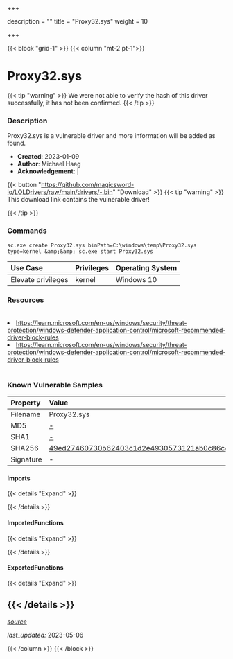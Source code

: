 +++

description = ""
title = "Proxy32.sys"
weight = 10

+++


{{< block "grid-1" >}}
{{< column "mt-2 pt-1">}}


# Proxy32.sys 


{{< tip "warning" >}}
We were not able to verify the hash of this driver successfully, it has not been confirmed.
{{< /tip >}}


### Description

Proxy32.sys is a vulnerable driver and more information will be added as found.

- **Created**: 2023-01-09
- **Author**: Michael Haag
- **Acknowledgement**:  | [](https://twitter.com/)

{{< button "https://github.com/magicsword-io/LOLDrivers/raw/main/drivers/-.bin" "Download" >}}
{{< tip "warning" >}}
This download link contains the vulnerable driver!

{{< /tip >}}

### Commands

```
sc.exe create Proxy32.sys binPath=C:\windows\temp\Proxy32.sys type=kernel &amp;&amp; sc.exe start Proxy32.sys
```

| Use Case | Privileges | Operating System | 
|:---- | ---- | ---- |
| Elevate privileges | kernel | Windows 10 |

### Resources
<br>
<li><a href=" https://learn.microsoft.com/en-us/windows/security/threat-protection/windows-defender-application-control/microsoft-recommended-driver-block-rules"> https://learn.microsoft.com/en-us/windows/security/threat-protection/windows-defender-application-control/microsoft-recommended-driver-block-rules</a></li>
<li><a href="https://learn.microsoft.com/en-us/windows/security/threat-protection/windows-defender-application-control/microsoft-recommended-driver-block-rules">https://learn.microsoft.com/en-us/windows/security/threat-protection/windows-defender-application-control/microsoft-recommended-driver-block-rules</a></li>
<br>

### Known Vulnerable Samples

| Property           | Value |
|:-------------------|:------|
| Filename           | Proxy32.sys |
| MD5                | [-](https://www.virustotal.com/gui/file/-) |
| SHA1               | [-](https://www.virustotal.com/gui/file/-) |
| SHA256             | [49ed27460730b62403c1d2e4930573121ab0c86c442854bc0a62415ca445a810](https://www.virustotal.com/gui/file/49ed27460730b62403c1d2e4930573121ab0c86c442854bc0a62415ca445a810) |
| Signature         | -   |


#### Imports
{{< details "Expand" >}}

{{< /details >}}
#### ImportedFunctions
{{< details "Expand" >}}

{{< /details >}}
#### ExportedFunctions
{{< details "Expand" >}}

{{< /details >}}
-----



[*source*](https://github.com/magicsword-io/LOLDrivers/tree/main/yaml/proxy32.yaml)

*last_updated:* 2023-05-06








{{< /column >}}
{{< /block >}}
